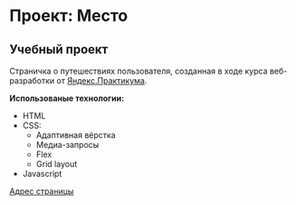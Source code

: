 # Проект: Место
## Учебный проект

Страничка о путешествиях пользователя, созданная в ходе курса веб-разработки от [Яндекс.Практикума](https://practicum.yandex.ru/).

**Использованые технологии:**
- HTML
- CSS:
  - Адаптивная вёрстка
  - Медиа-запросы
  - Flex
  - Grid layout
- Javascript

[Адрес страницы](https://iordankef.github.io/mesto/)
